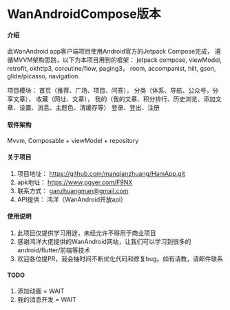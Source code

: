 # WanAndroidCompose版本

#### 介绍
此WanAndroid app客户端项目使用Android官方的Jetpack Compose完成，
遵循MVVM架构思路，以下为本项目用到的框架：
jetpack compose, viewModel, retrofit, okhttp3, coroutine/flow, paging3，
room, accompanist, hilt, gson, glide/picasso, navigation.

项目模块： 
首页（推荐、广场、项目、问答），
分类（体系、导航、公众号，分享文章），
收藏（网址、文章），
我的（我的文章、积分排行、历史浏览、添加文章、设置、消息、主题色、清缓存等）
登录、登出、注册


#### 软件架构
Mvvm, Composable + viewModel + repository 


#### 关于项目

1.  项目地址： https://github.com/manqianzhuang/HamApp.git
2.  apk地址： https://www.pgyer.com/F9NX
3.  联系方式： ganzhuangman@gmail.com
4.  API提供： 鸿洋（WanAndroid开放api）

#### 使用说明

1.  此项目仅提供学习用途，未经允许不得用于商业项目
2.  感谢鸿洋大佬提供的WanAndroid网站，让我们可以学习到很多的android/flutter/前端等技术
3.  欢迎各位提PR，我会抽时间不断优化代码和修复bug。如有请教，请邮件联系

#### TODO
1. 添加动画 = WAIT
2. 我的消息开发 = WAIT

